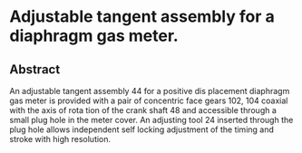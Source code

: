 # Adjustable tangent assembly for a diaphragm gas meter.

## Abstract
An adjustable tangent assembly 44 for a positive dis placement diaphragm gas meter is provided with a pair of concentric face gears 102, 104 coaxial with the axis of rota tion of the crank shaft 48 and accessible through a small plug hole in the meter cover. An adjusting tool 24 inserted through the plug hole allows independent self locking adjustment of the timing and stroke with high resolution.